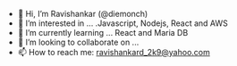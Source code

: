 - 👋 Hi, I’m Ravishankar (@diemonch)
- 👀 I’m interested in ... .Javascript, Nodejs, React and AWS 
- 🌱 I’m currently learning ... React and Maria DB
- 💞️ I’m looking to collaborate on ...
- 📫 How to reach me: ravishankard_2k9@yahoo.com

<!---
diemonch/diemonch is a ✨ special ✨ repository because its `README.md` (this file) appears on your GitHub profile.
You can click the Preview link to take a look at your changes.
--->

